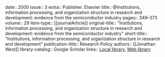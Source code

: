 date:: 2000
issue:: 3
extra:: Publisher: Elsevier
title:: @Institutions, information processing, and organization structure in research and development: evidence from the semiconductor industry
pages:: 349–373
volume:: 29
item-type:: [[journalArticle]]
original-title:: "Institutions, information processing, and organization structure in research and development: evidence from the semiconductor industry"
short-title:: "Institutions, information processing, and organization structure in research and development"
publication-title:: Research Policy
authors:: [[Jonathan West]]
library-catalog:: Google Scholar
links:: [Local library](zotero://select/library/items/R5XEZ4IU), [Web library](https://www.zotero.org/users/6520516/items/R5XEZ4IU)

